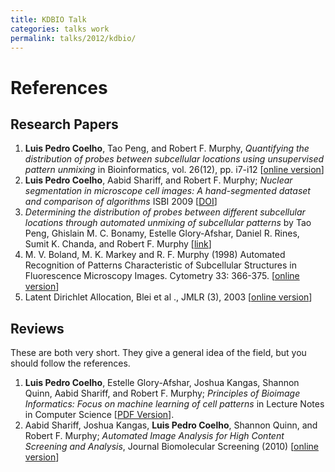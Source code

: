```yaml
---
title: KDBIO Talk
categories: talks work
permalink: talks/2012/kdbio/
---
```


# References

## Research Papers

1.  **Luis Pedro Coelho**, Tao Peng, and Robert F. Murphy, *Quantifying
    the distribution of probes between subcellular locations using
    unsupervised pattern unmixing* in Bioinformatics, vol. 26(12), pp.
    i7-i12 \[[online
    version](http://bioinformatics.oxfordjournals.org/cgi/content/abstract/26/12/i7)\]
2.  **Luis Pedro Coelho**, Aabid Shariff, and Robert F. Murphy; *Nuclear
    segmentation in microscope cell images: A hand-segmented dataset and
    comparison of algorithms* ISBI 2009
    \[[DOI](http://dx.doi.org/10.1109/ISBI.2009.5193098/)\]
3.  *Determining the distribution of probes between different
    subcellular locations through automated unmixing of subcellular
    patterns* by Tao Peng, Ghislain M. C. Bonamy, Estelle Glory-Afshar,
    Daniel R. Rines, Sumit K. Chanda, and Robert F. Murphy
    \[[link](http://www.pnas.org/content/early/2010/01/21/0912090107)\]
4.  M. V. Boland, M. K. Markey and R. F. Murphy (1998) Automated
    Recognition of Patterns Characteristic of Subcellular Structures in
    Fluorescence Microscopy Images. Cytometry 33: 366-375. \[[online
    version](http://murphylab.web.cmu.edu/publications/69-boland1998.pdf)\]
5.  Latent Dirichlet Allocation, Blei et al ., JMLR (3), 2003 \[[online
    version](http://www.cs.princeton.edu/~blei/papers/BleiNgJordan2003.pdf)\]

## Reviews

These are both very short. They give a general idea of the field, but
you should follow the references.

1.  **Luis Pedro Coelho**, Estelle Glory-Afshar, Joshua Kangas, Shannon
    Quinn, Aabid Shariff, and Robert F. Murphy; *Principles of Bioimage
    Informatics: Focus on machine learning of cell patterns* in Lecture
    Notes in Computer Science \[[PDF
    Version](/files/papers/2010/lpc-principles-2010.pdf)\].
2.  Aabid Shariff, Joshua Kangas, **Luis Pedro Coelho**, Shannon Quinn,
    and Robert F. Murphy; *Automated Image Analysis for High Content
    Screening and Analysis*, Journal Biomolecular Screening (2010)
    \[[online version](http://dx.doi.org/10.1177/1087057110370894)\]
